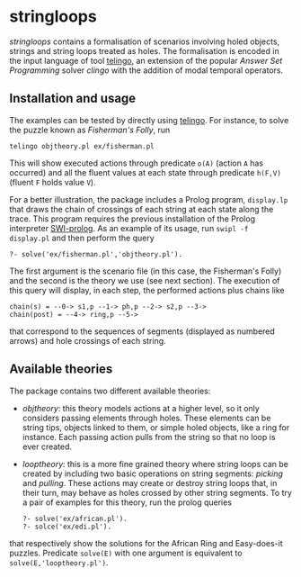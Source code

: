 # stringloops

*stringloops* contains a formalisation of scenarios involving holed
 objects, strings and string loops treated as holes. The formalisation
 is encoded in the input language of tool
 [telingo](https://github.com/potassco/telingo), an extension of the
 popular *Answer Set Programming* solver *clingo* with the addition of
 modal temporal operators.

## Installation and usage

The examples can be tested by directly using
[telingo](https://github.com/potassco/telingo). For instance, to solve
the puzzle known as *Fisherman's Folly*, run

```
telingo objtheory.pl ex/fisherman.pl
```

This will show executed actions through predicate `o(A)` (action `A`
has occurred) and all the fluent values at each state through
predicate `h(F,V)` (fluent `F` holds value `V`).

For a better illustration, the package includes a Prolog
program, `display.lp` that draws the chain of crossings of each string
at each state along the trace. This program requires the previous
installation of the Prolog
interpreter [SWI-prolog](https://www.swi-prolog.org/). As an example
of its usage, run `swipl -f display.pl` and then perform the query
```
?- solve('ex/fisherman.pl','objtheory.pl').
```
The first argument is the scenario file (in this case, the Fisherman's
Folly) and the second is the theory we use (see next section). The
execution of this query will display, in each step, the performed actions plus chains like
```
chain(s) = --0-> s1,p --1-> ph,p --2-> s2,p --3->
chain(post) = --4-> ring,p --5->
```
that correspond to the sequences of segments (displayed as numbered arrows) and
hole crossings of each string.

## Available theories

The package contains two different available theories:
- *objtheory*: this theory models actions at a higher level, so it only
considers passing elements through holes. These elements can be string
tips, objects linked to them, or simple holed objects, like a ring for
instance. Each passing action pulls from the string so that no loop is
ever created.

- *looptheory*: this is a more fine grained theory where string loops
  can be created by including two basic operations on string segments:
  *picking* and *pulling*. These actions may create or destroy string
  loops that, in their turn, may behave as holes crossed by other
  string segments. To try a pair of examples for this theory, run the
  prolog queries
  ```
  ?- solve('ex/african.pl').
  ?- solce('ex/edi.pl').
  ```
that respectively show the solutions for the African Ring and
  Easy-does-it puzzles. Predicate `solve(E)` with one argument is
  equivalent to `solve(E,'looptheory.pl')`.
